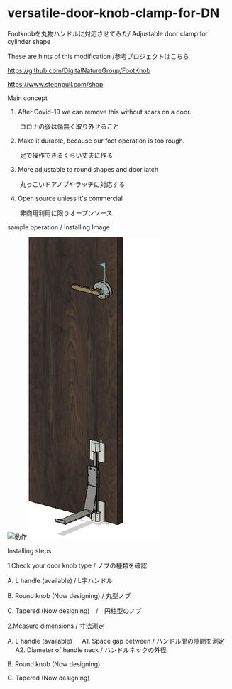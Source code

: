# versatile-door-knob-clamp-for-DN
Footknobを丸物ハンドルに対応させてみた/ Adjustable door clamp for cylinder shape

These are hints of this modification /参考プロジェクトはこちら

https://github.com/DigitalNatureGroup/FootKnob

https://www.stepnpull.com/shop

Main concept
1. After Covid-19 we can remove this without scars on a door.

　　コロナの後は傷無く取り外せること

2. Make it durable, because our foot operation is too rough.

　　足で操作できるくらい丈夫に作る

3. More adjustable to round shapes and door latch

　　丸っこいドアノブやラッチに対応する

4. Open source unless it's commercial

　　非商用利用に限りオープンソース


sample operation / Installing Image

![動作](https://github.com/ccfussy/versatile-door-knob-clamp-for-DN/blob/master/foot_knob_clamp%20_small.gif)
![Installing](image/view_install.jpg)



Installing steps

1.Check your door knob type / ノブの種類を確認

 A. L handle (available) / L字ハンドル
 
 B. Round knob (Now designing) / 丸型ノブ
 
 C. Tapered (Now designing)　/　円柱型のノブ 
 
2.Measure dimensions / 寸法測定

 A. L handle (available)
 　
   A1. Space gap between / ハンドル間の隙間を測定
 　
   A2. Diameter of handle neck / ハンドルネックの外径 
   
 B. Round knob (Now designing)
 
 C. Tapered (Now designing)
